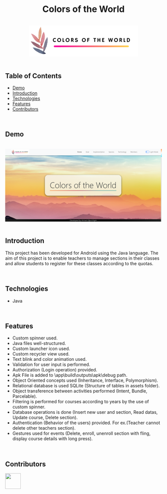 <h1 align="center">Colors of the World</h1> <br>

<div align="center">
    <img width=350 src="assets/img/logo/logo_light.png">
</div>

<br/>

## Table of Contents

- [Demo](#demo)
- [Introduction](#introduction)
- [Technologies](#technologies)
- [Features](#features)
- [Contributors](#contributors)

<br/>

## Demo

<br/>

<div align="center">
    <img width=950 src="assets/img/demo/demo.png">
</div>

<br/>

## Introduction

This project has been developed for Android using the Java language. The aim of this project is to enable teachers to manage sections in their classes and allow students to register for these classes according to the quotas.

<br/>

## Technologies

* Java

<br/>

## Features

* Custom spinner used.
* Java files well-structured.
* Custom launcher icon used.
* Custom recycler view used.
* Text blink and color animation used.
* Validation for user input is performed.
* Authorization (Login operation) provided.
* Apk File is added to \app\build\outputs\apk\debug path.
* Object Oriented concepts used (Inheritance, Interface, Polymorphism).
* Relational database is used SQLite (Structure of tables in assets folder).
* Object transference between activities performed (Intent, Bundle, Parcelable).
* Filtering is performed for courses according to years by the use of custom spinner.
* Database operations is done (Insert new user and section, Read datas, Update course, Delete section).
* Authentication (Behavior of the users) provided. For ex.(Teacher cannot delete other teachers section).
* Gestures used for events (Delete, enroll, unenroll section with fling, display course details with long press).

<br/>

## Contributors

<a href="https://github.com/ahmettoguz" target="_blank"><img width=50 height=50 src="https://avatars.githubusercontent.com/u/101711642?v=4"></a>

